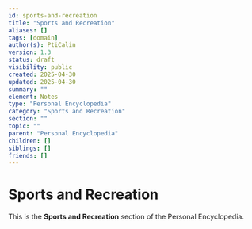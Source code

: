 ```yaml
---
id: sports-and-recreation
title: "Sports and Recreation"
aliases: []
tags: [domain]
author(s): PtiCalin
version: 1.3
status: draft
visibility: public
created: 2025-04-30
updated: 2025-04-30
summary: ""
element: Notes
type: "Personal Encyclopedia"
category: "Sports and Recreation"
section: ""
topic: ""
parent: "Personal Encyclopedia"
children: []
siblings: []
friends: []
---
```

# Sports and Recreation

This is the **Sports and Recreation** section of the Personal Encyclopedia.
